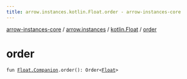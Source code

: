 ```yaml
---
title: arrow.instances.kotlin.Float.order - arrow-instances-core
---
```


[arrow-instances-core](../../index.html) / [arrow.instances](../index.html) / [kotlin.Float](index.html) / [order](./order.html)

# order

`fun `[`Float.Companion`](https://kotlinlang.org/api/latest/jvm/stdlib/kotlin/-float/-companion/index.html)`.order(): Order<`[`Float`](https://kotlinlang.org/api/latest/jvm/stdlib/kotlin/-float/index.html)`>`